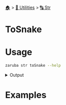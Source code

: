 <!--startTocHeader-->
[🏠](../../README.md) > [🔧 Utilities](../README.md) > [🔠 Str](README.md)
# ToSnake
<!--endTocHeader-->

# Usage

<!--startCode-->
```bash
zaruba str toSnake --help
```
 
<details>
<summary>Output</summary>
 
```````
Turn string into snake_case

Usage:
  zaruba str toSnake <string> [flags]

Flags:
  -h, --help   help for toSnake
```````
</details>
<!--endCode-->

# Examples



<!--startTocSubTopic-->
<!--endTocSubTopic-->